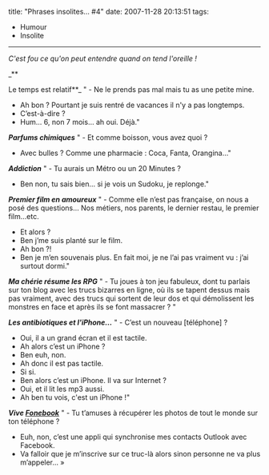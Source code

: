 title: "Phrases insolites&#8230; #4"
date: 2007-11-28 20:13:51
tags:
  - Humour
  - Insolite
---

_C'est fou ce qu'on peut entendre quand on tend l'oreille&nbsp;!_

_**<!-- more -->

Le temps est relatif**_
" - Ne le prends pas mal mais tu as une petite mine.
- Ah bon&nbsp;? Pourtant je suis rentré de vacances il n'y a pas longtemps.
- C’est-à-dire&nbsp;?
- Hum&#8230; 6, non 7 mois&#8230; ah oui. Déjà."

_**Parfums chimiques**_
" - Et comme boisson, vous avez quoi&nbsp;?
- Avec bulles&nbsp;? Comme une pharmacie&nbsp;: Coca, Fanta, Orangina&#8230;"

_**Addiction**_
" - Tu aurais un Métro ou un 20 Minutes&nbsp;?
- Ben non, tu sais bien&#8230; si je vois un Sudoku, je replonge."

_**Premier film en amoureux**_
" - Comme elle n’est pas française, on nous a posé des questions&#8230; Nos métiers, nos parents, le dernier restau, le premier film&#8230;etc.
- Et alors&nbsp;?
- Ben j’me suis planté sur le film.
- Ah bon&nbsp;?!
- Ben je m’en souvenais plus. En fait moi, je ne l’ai pas vraiment vu&nbsp;: j’ai surtout dormi."

_**Ma chérie résume les RPG**_
" - Tu joues à ton jeu fabuleux, dont tu parlais sur ton blog avec les trucs bizarres en ligne, où ils se tapent dessus mais pas vraiment, avec des trucs qui sortent de leur dos et qui démolissent les monstres en face et après ils se font massacrer&nbsp;? "

_**Les antibiotiques et l'iPhone&#8230;**_
" - C’est un nouveau [téléphone]&nbsp;?
- Oui, il a un grand écran et il est tactile.
- Ah alors c’est un iPhone&nbsp;?
- Ben euh, non.
- Ah donc il est pas tactile.
- Si si.
- Ben alors c’est un iPhone. Il va sur Internet&nbsp;?
- Oui, et il lit les mp3 aussi.
- Ah ben tu vois, c'est un iPhone&nbsp;!"

_**Vive [Fonebook](https://sites.google.com/site/rossdargan/)**_
" - Tu t’amuses à récupérer les photos de tout le monde sur ton téléphone&nbsp;?
- Euh, non, c’est une appli qui synchronise mes contacts Outlook avec Facebook.
- Va falloir que je m’inscrive sur ce truc-là alors sinon personne ne va plus m’appeler&#8230; »